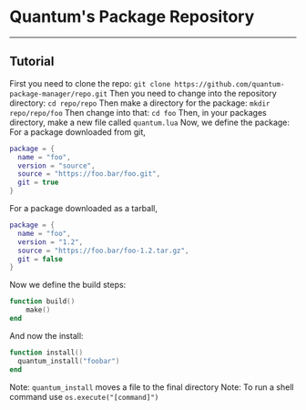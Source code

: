 # Quantum's Package Repository
------------------------------------
## Tutorial
First you need to clone the repo:
`git clone https://github.com/quantum-package-manager/repo.git`
Then you need to change into the repository directory:
`cd repo/repo`
Then make a directory for the package:
`mkdir repo/repo/foo`
Then change into that:
`cd foo`
Then, in your packages directory, make a new file called `quantum.lua`
Now, we define the package:
For a package downloaded from git,
```lua
package = {
  name = "foo",
  version = "source",
  source = "https://foo.bar/foo.git",
  git = true
}
```
For a package downloaded as a tarball,
```lua
package = {
  name = "foo",
  version = "1.2",
  source = "https://foo.bar/foo-1.2.tar.gz",
  git = false
}
```

Now we define the build steps:
```lua
function build()
	make()
end
```
And now the install:
```lua
function install()
  quantum_install("foobar")
end
```

Note: `quantum_install` moves a file to the final directory
Note: To run a shell command use `os.execute("[command]")`
